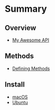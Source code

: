 # Summary

## Overview

* [My Awesome API](README.md)

## Methods

* [Defining Methods](methods.md)

## Install

* [macOS](/macOS.md)
* [Ubuntu](/install/Ubuntu)



